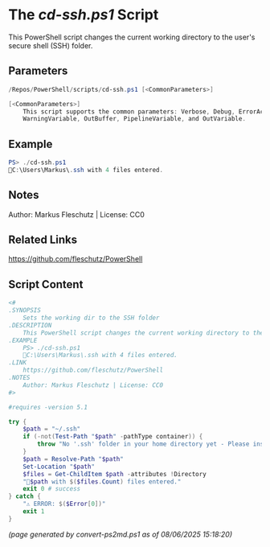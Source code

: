 The *cd-ssh.ps1* Script
===========================

This PowerShell script changes the current working directory to the user's secure shell (SSH) folder.

Parameters
----------
```powershell
/Repos/PowerShell/scripts/cd-ssh.ps1 [<CommonParameters>]

[<CommonParameters>]
    This script supports the common parameters: Verbose, Debug, ErrorAction, ErrorVariable, WarningAction, 
    WarningVariable, OutBuffer, PipelineVariable, and OutVariable.
```

Example
-------
```powershell
PS> ./cd-ssh.ps1
📂C:\Users\Markus\.ssh with 4 files entered.

```

Notes
-----
Author: Markus Fleschutz | License: CC0

Related Links
-------------
https://github.com/fleschutz/PowerShell

Script Content
--------------
```powershell
<#
.SYNOPSIS
	Sets the working dir to the SSH folder
.DESCRIPTION
	This PowerShell script changes the current working directory to the user's secure shell (SSH) folder.
.EXAMPLE
	PS> ./cd-ssh.ps1
	📂C:\Users\Markus\.ssh with 4 files entered.
.LINK
	https://github.com/fleschutz/PowerShell
.NOTES
	Author: Markus Fleschutz | License: CC0
#>

#requires -version 5.1

try {
	$path = "~/.ssh"
	if (-not(Test-Path "$path" -pathType container)) {
		throw "No '.ssh' folder in your home directory yet - Please install SSH."
	}
	$path = Resolve-Path "$path"
	Set-Location "$path"
	$files = Get-ChildItem $path -attributes !Directory
	"📂$path with $($files.Count) files entered."
	exit 0 # success
} catch {
	"⚠️ ERROR: $($Error[0])"
	exit 1
}
```

*(page generated by convert-ps2md.ps1 as of 08/06/2025 15:18:20)*
